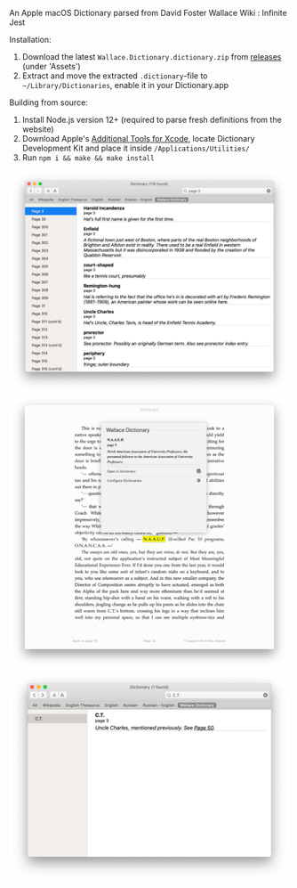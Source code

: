 An Apple macOS Dictionary parsed from David Foster Wallace Wiki : Infinite Jest

Installation:
1. Download the latest `Wallace.Dictionary.dictionary.zip` from [releases](https://github.com/semyonf/wallace-apple-dictionary/releases) (under 'Assets')
2. Extract and move the extracted `.dictionary`-file to `~/Library/Dictionaries`, enable it in your Dictionary.app

Building from source:
1. Install Node.js version 12+ (required to parse fresh definitions from the website)
2. Download Apple's [Additional Tools for Xcode](https://developer.apple.com/download/all/?q=additional), locate Dictionary Development Kit and place it inside `/Applications/Utilities/`
3. Run `npm i && make && make install`

![dictionary search by page](https://github.com/semyonf/wallace-apple-dictionary/blob/master/readme-resources/screen-1.jpg)
![dictionary spotlight](https://github.com/semyonf/wallace-apple-dictionary/blob/master/readme-resources/screen-2.jpg)
![dictionary search by definition](https://github.com/semyonf/wallace-apple-dictionary/blob/master/readme-resources/screen-3.jpg)
